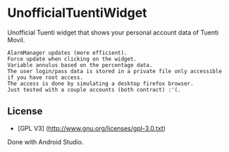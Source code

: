 UnofficialTuentiWidget
======================

Unofficial Tuenti widget that shows your personal account data of Tuenti Movil.


    AlarmManager updates (more efficient).
    Force update when clicking on the widget.
    Variable annulus based on the percentage data.
    The user login/pass data is stored in a private file only accessible if you have root access.
    The access is done by simulating a desktop firefox browser.
    Just tested with a couple accounts (both contract) :'(.
    
## License

* [GPL V3] (http://www.gnu.org/licenses/gpl-3.0.txt)


Done with Android Studio. 
